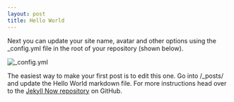 ```yaml
---
layout: post
title: Hello World
---
```


Next you can update your site name, avatar and other options using the _config.yml file in the root of your repository (shown below).

![_config.yml](/images/config.png "_config.yml")

The easiest way to make your first post is to edit this one. Go into /_posts/ and update the Hello World markdown file. For more instructions head over to the [Jekyll Now repository](https://github.com/barryclark/jekyll-now) on GitHub.